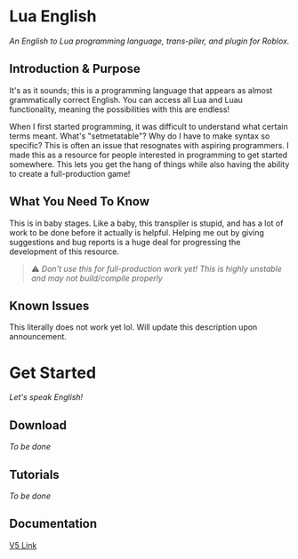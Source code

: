 [comment]: <> (Cheatsheet: https://github.com/adam-p/markdown-here/wiki/Markdown-Cheatsheet)

# Lua English
*An English to Lua programming language, trans-piler, and plugin for Roblox.*

## Introduction & Purpose
It's as it sounds; this is a programming language that appears as almost grammatically correct English. You can access all Lua and Luau functionality, meaning the possibilities with this are endless!

When I first started programming, it was difficult to understand what certain terms meant. What's "setmetatable"? Why do I have to make syntax so specific? This is often an issue that resognates with aspiring programmers. I made this as a resource for people interested in programming to get started somewhere. This lets you get the hang of things while also having the ability to create a full-production game!

## What You Need To Know
This is in baby stages. Like a baby, this transpiler is stupid, and has a lot of work to be done before it actually is helpful. Helping me out by giving suggestions and bug reports is a huge deal for progressing the development of this resource.

> ⚠️ *Don't use this for full-production work yet! This is highly unstable and may not build/compile properly*

## Known Issues
This literally does not work yet lol. Will update this description upon announcement.

# Get Started
*Let's speak English!*

## Download
*To be done*

## Tutorials
*To be done*

## Documentation
[V5 Link](../documentation/index.md)